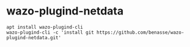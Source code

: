 # wazo-plugind-netdata
```
apt install wazo-plugind-cli
wazo-plugind-cli -c 'install git https://github.com/benasse/wazo-plugind-netdata.git'
```
